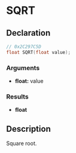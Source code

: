 # SQRT

## Declaration
```cpp
// 0x2C297C5D
float SQRT(float value);
```

### Arguments
- **float:** value

### Results
- **float**

## Description
Square root.
